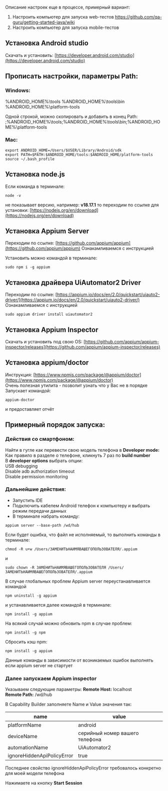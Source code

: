 Описание настроек еще в процессе, примерный вариант:
1. Настроить компьютер для запуска web-тестов https://github.com/qa-guru/getting-started-java/wiki
2. Настроить компьютер для запуска mobile-тестов

## Установка Android studio
Скачать и установить: [https://developer.android.com/studio](https://developer.android.com/studio)

## Прописать настройки, параметры Path:

### Windows:
%ANDROID_HOME%\tools
%ANDROID_HOME%\tools\bin
%ANDROID_HOME%\platform-tools

Одной строкой, можно скопировать и добавить в конец Path: ;%ANDROID_HOME%\tools;%ANDROID_HOME%\tools\bin;%ANDROID_HOME%\platform-tools

### Mac:
```
export ANDROID_HOME=/Users/$USER/Library/Android/sdk
export PATH=$PATH:$ANDROID_HOME/tools:$ANDROID_HOME/platform-tools
source ~/.bash_profile
```

## Установка node.js
Если команда в терминале:
```
node -v
```
не показывает версию, например: **v18.17.1**
то переходим по ссылке для установки: [https://nodejs.org/en/download](https://nodejs.org/en/download)

## Установка Appium Server

Переходим по ссылке: [https://github.com/appium/appium](https://github.com/appium/appium)
Ознакамливаемся с инструкцией

Установить можно командой в терминале:
```
sudo npm i -g appium
```

## Установка драйвера UiAutomator2 Driver
Переходим по ссылке: [https://appium.io/docs/en/2.0/quickstart/uiauto2-driver/](https://appium.io/docs/en/2.0/quickstart/uiauto2-driver/)
Ознакамливаемся с инструкцией
```
sudo appium driver install uiautomator2
```
## Установка Appium Inspector
Скачать и установить под свою OS: [https://github.com/appium/appium-inspector/releases](https://github.com/appium/appium-inspector/releases)

## Установка appium/doctor
Инструкция: [https://www.npmjs.com/package/@appium/doctor](https://www.npmjs.com/package/@appium/doctor)
<br>Очень полезная утилита - позволит узнать что у Вас не в порядке
<br>Запускает командой:
```
appium-doctor 
```
и предоставляет отчёт

## Примерный порядок запуска:

### Действия со смартфоном:

Найти в гугле как перевести свою модель телефона в **Developer mode:**
<br>Как правило в разделе о телефоне, кликнуть 7 раз по **build number**
<br>В **developer options** выбрать опции:
<br>USB debugging
<br>Disable adb authorization timeout
<br>Disable permission monitoring

### Дальнейшие действия:
* Запустить IDE
* Подключить кабелем Android телефон к компьютеру и выбрать режим передачи данных
* В терминале набрать команду:
```
appium server --base-path /wd/hub
```
Если будет ошибка, что файл не исполняемый, то выполнить команды в терминале:
```
chmod -R u+w /Users/ЗАМЕНИТЬНАИМЯВАШЕГОПОЛЬЗОВАТЕЛЯ/.appium
```
и
```
sudo chown -R ЗАМЕНИТЬНАИМЯВАШЕГОПОЛЬЗОВАТЕЛЯ /Users/ЗАМЕНИТЬНАИМЯВАШЕГОПОЛЬЗОВАТЕЛЯ/.appium
```

В случае глобальных проблем Appium server переустанавливается командой
```
npm uninstall -g appium
```

и устанавливается далее командой в терминале:
```
npm install -g appium
```

На всякий случай можно обновить npm в случае проблем:
```
npm install -g npm
```
Сбросить кэш npm:
```
npm install -g appium
```
Данные команды в зависимости от возникаемых ошибок выполнять если appium server
не стартует

### Далее запускаем Appium inspector
Указываем следующие параметры:
**Remote Host:** localhost<br>
**Remote Path:** /wd/hub

В Capability Builder
заполняете Name и Value значения так:

| name                       | value       |
|----------------------------|--------------------------------|
| platformName               | android                        |
| deviceName                 | серийный номер вашего телефона |
| automationName             | UiAutomator2                   |
| ignoreHiddenApiPolicyError | true                           |

Последнее свойство ignoreHiddenApiPolicyError требовалось конкретно для моей
модели телефона

Нажимаете на кнопку **Start Session**
